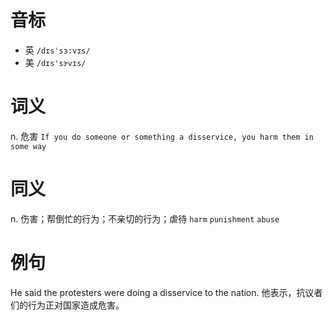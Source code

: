 # 音标

- 英 `/dɪsˈsɜ:vɪs/`
- 美 `/dɪs'sɝvɪs/`

# 词义

n. 危害
`If you do someone or something a disservice, you harm them in some way`

# 同义

n. 伤害；帮倒忙的行为；不亲切的行为；虐待
`harm` `punishment` `abuse`

# 例句

He said the protesters were doing a disservice to the nation.
他表示，抗议者们的行为正对国家造成危害。


